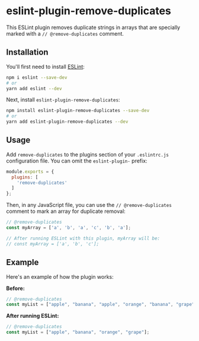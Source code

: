 # eslint-plugin-remove-duplicates

This ESLint plugin removes duplicate strings in arrays that are specially marked with a `// @remove-duplicates` comment.

## Installation

You'll first need to install [ESLint](https://eslint.org):

```sh
npm i eslint --save-dev
# or
yarn add eslint --dev
```

Next, install `eslint-plugin-remove-duplicates`:

```sh
npm install eslint-plugin-remove-duplicates --save-dev
# or
yarn add eslint-plugin-remove-duplicates --dev
```

## Usage

Add `remove-duplicates` to the plugins section of your `.eslintrc.js` configuration file. You can omit the `eslint-plugin-` prefix:

```js
module.exports = {
  plugins: [
    'remove-duplicates'
  ]
};
```

Then, in any JavaScript file, you can use the `// @remove-duplicates` comment to mark an array for duplicate removal:

```js
// @remove-duplicates
const myArray = ['a', 'b', 'a', 'c', 'b', 'a'];

// After running ESLint with this plugin, myArray will be:
// const myArray = ['a', 'b', 'c'];
```

## Example

Here's an example of how the plugin works:

**Before:**

```js
// @remove-duplicates
const myList = ["apple", "banana", "apple", "orange", "banana", "grape"];
```

**After running ESLint:**

```js
// @remove-duplicates
const myList = ["apple", "banana", "orange", "grape"];
```
